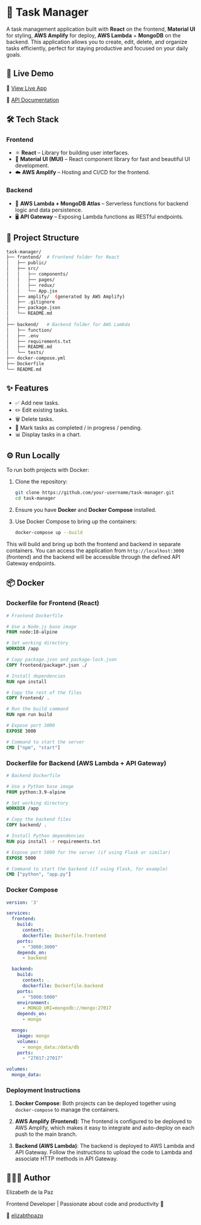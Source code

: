 # 📝 Task Manager

A task management application built with **React** on the frontend, **Material UI** for styling, **AWS Amplify** for deploy, **AWS Lambda** + **MongoDB** on the backend. This application allows you to create, edit, delete, and organize tasks efficiently, perfect for staying productive and focused on your daily goals.

## 🚀 Live Demo

🔗 [View Live App](https://main.dc8x0h8y0gxom.amplifyapp.com/) 

🔗 [API Documentation](https://elizabthpazp.github.io/task-manager-backend/) 

## 🛠️ Tech Stack

### Frontend
- ⚛️ **React** – Library for building user interfaces.
- 🎨 **Material UI (MUI)** – React component library for fast and beautiful UI development.
- ☁️ **AWS Amplify** – Hosting and CI/CD for the frontend.

### Backend
- 🧠 **AWS Lambda + MongoDB Atlas** – Serverless functions for backend logic and data persistence.
- 🖥️ **API Gateway** – Exposing Lambda functions as RESTful endpoints.

## 📂 Project Structure

```bash
task-manager/
├── frontend/  # Frontend folder for React
│   ├── public/
│   ├── src/
│   │   ├── components/
│   │   ├── pages/
│   │   ├── redux/
│   │   └── App.jsx
│   ├── amplify/  (generated by AWS Amplify)
│   ├── .gitignore
│   ├── package.json
│   └── README.md
│
├── backend/   # Backend folder for AWS Lambda
│   ├── function/
│   ├── .env
│   ├── requirements.txt
│   ├── README.md
│   └── tests/
├── docker-compose.yml
├── Dockerfile
└── README.md
```

## ✨ Features

- ✅ Add new tasks.
- ✏️ Edit existing tasks.
- 🗑️ Delete tasks.
- 📌 Mark tasks as completed / in progress / pending.
- 📊 Display tasks in a chart.
  
## ⚙️ Run Locally

To run both projects with Docker:

1. Clone the repository:
   ```bash
   git clone https://github.com/your-username/task-manager.git
   cd task-manager
   ```

2. Ensure you have **Docker** and **Docker Compose** installed.

3. Use Docker Compose to bring up the containers:
   ```bash
   docker-compose up --build
   ```

This will build and bring up both the frontend and backend in separate containers. You can access the application from `http://localhost:3000` (frontend) and the backend will be accessible through the defined API Gateway endpoints.

## 📦 Docker

### Dockerfile for Frontend (React)

```Dockerfile
# Frontend Dockerfile

# Use a Node.js base image
FROM node:18-alpine

# Set working directory
WORKDIR /app

# Copy package.json and package-lock.json
COPY frontend/package*.json ./

# Install dependencies
RUN npm install

# Copy the rest of the files
COPY frontend/ .

# Run the build command
RUN npm run build

# Expose port 3000
EXPOSE 3000

# Command to start the server
CMD ["npm", "start"]
```

### Dockerfile for Backend (AWS Lambda + API Gateway)

```Dockerfile
# Backend Dockerfile

# Use a Python base image
FROM python:3.9-alpine

# Set working directory
WORKDIR /app

# Copy the backend files
COPY backend/ .

# Install Python dependencies
RUN pip install -r requirements.txt

# Expose port 5000 for the server (if using Flask or similar)
EXPOSE 5000

# Command to start the backend (if using Flask, for example)
CMD ["python", "app.py"]
```

### Docker Compose

```yaml
version: '3'

services:
  frontend:
    build:
      context: .
      dockerfile: Dockerfile.frontend
    ports:
      - "3000:3000"
    depends_on:
      - backend

  backend:
    build:
      context: .
      dockerfile: Dockerfile.backend
    ports:
      - "5000:5000"
    environment:
      - MONGO_URI=mongodb://mongo:27017
    depends_on:
      - mongo

  mongo:
    image: mongo
    volumes:
      - mongo_data:/data/db
    ports:
      - "27017:27017"

volumes:
  mongo_data:
```

### Deployment Instructions

1. **Docker Compose**: Both projects can be deployed together using `docker-compose` to manage the containers.

2. **AWS Amplify (Frontend)**: The frontend is configured to be deployed to AWS Amplify, which makes it easy to integrate and auto-deploy on each push to the main branch.

3. **Backend (AWS Lambda)**: The backend is deployed to AWS Lambda and API Gateway. Follow the instructions to upload the code to Lambda and associate HTTP methods in API Gateway.

## 👩🏻‍💻 Author

Elizabeth de la Paz

Frontend Developer | Passionate about code and productivity 🚀

💜 [elizabthpazp](https://github.com/elizabthpazp)
